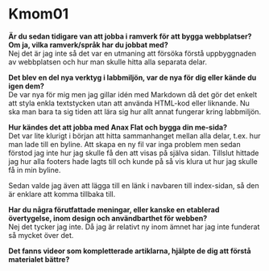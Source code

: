 Kmom01
===============================

**Är du sedan tidigare van att jobba i ramverk för att bygga webbplatser? Om ja, vilka ramverk/språk har du jobbat med?**  
Nej det är jag inte så det var en utmaning att försöka förstå uppbyggnaden av webbplatsen och hur man skulle
hitta alla separata delar.


**Det blev en del nya verktyg i labbmiljön, var de nya för dig eller kände du igen dem?**  
De var nya för mig men jag gillar idén med Markdown då det gör det enkelt att styla enkla textstycken
utan att använda HTML-kod eller liknande. Nu ska man bara ta sig tiden att lära sig hur allt
annat fungerar kring labbmiljön.

**Hur kändes det att jobba med Anax Flat och bygga din me-sida?**  
Det var lite klurigt i början att hitta sammanhanget mellan alla delar, t.ex. hur man lade till
en byline. Att skapa en ny fil var inga problem men sedan förstod jag inte hur jag skulle
få den att visas på själva sidan. Tillslut hittade jag hur alla footers hade lagts till
och kunde på så vis klura ut hur jag skulle få in min byline.

Sedan valde jag även att lägga till en länk i navbaren till index-sidan, så den är enklare
att komma tillbaka till.

**Har du några förutfattade meningar, eller kanske en etablerad övertygelse, inom design och användbarthet för webben?**  
Nej det tycker jag inte. Då jag är relativt ny inom ämnet har jag inte funderat så mycket över det.

**Det fanns videor som kompletterade artiklarna, hjälpte de dig att förstå materialet bättre?**  
